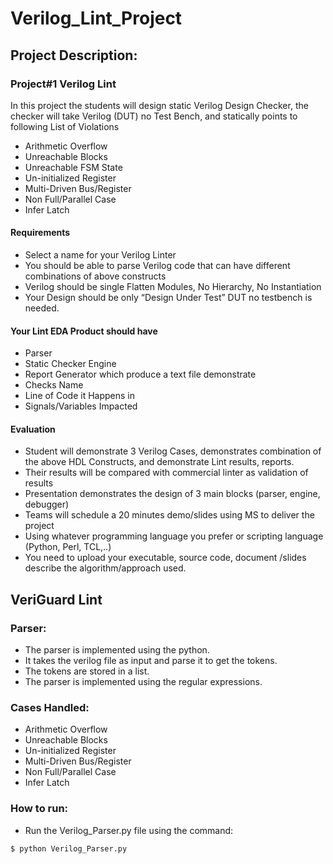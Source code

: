 # Verilog_Lint_Project
## Project Description:
### Project#1 Verilog Lint
In this project the students will design static Verilog Design Checker, the checker will take Verilog (DUT) no Test Bench, and statically points to following List of Violations
- Arithmetic Overflow
- Unreachable Blocks
- Unreachable FSM State
- Un-initialized Register
- Multi-Driven Bus/Register
- Non Full/Parallel Case
- Infer Latch
#### Requirements
- Select a name for your Verilog Linter
- You should be able to parse Verilog code that can have different combinations of above
constructs
- Verilog should be single Flatten Modules, No Hierarchy, No Instantiation
- Your Design should be only “Design Under Test” DUT no testbench is needed.
#### Your Lint EDA Product should have
- Parser
- Static Checker Engine
- Report Generator which produce a text file demonstrate
- Checks Name
- Line of Code it Happens in
- Signals/Variables Impacted
#### Evaluation
- Student will demonstrate 3 Verilog Cases, demonstrates combination of the above HDL Constructs, and demonstrate Lint results, reports.
- Their results will be compared with commercial linter as validation of results
- Presentation demonstrates the design of 3 main blocks (parser, engine, debugger)
- Teams will schedule a 20 minutes demo/slides using MS to deliver the project
- Using whatever programming language you prefer or scripting language (Python, Perl, TCL,..)
- You need to upload your executable, source code, document /slides describe the algorithm/approach used.

## VeriGuard Lint
### Parser:
- The parser is implemented using the python.
- It takes the verilog file as input and parse it to get the tokens.
- The tokens are stored in a list.
- The parser is implemented using the regular expressions.
### Cases Handled:
- Arithmetic Overflow
- Unreachable Blocks
- Un-initialized Register
- Multi-Driven Bus/Register
- Non Full/Parallel Case
- Infer Latch
### How to run:
- Run the Verilog_Parser.py file using the command:
```sh
$ python Verilog_Parser.py
```